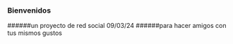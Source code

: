 ### Bienvenidos
######un proyecto de red social 09/03/24
######para hacer amigos con tus mismos gustos
